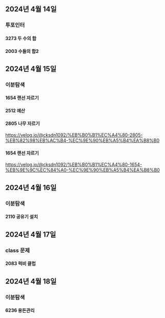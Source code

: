 
## 2024년 4월 14일
### 투포인터
#### 3273 두 수의 합
#### 2003 수들의 합2

## 2024년 4월 15일
### 이분탐색
#### 1654 랜선 자르기


#### 2512 예산
#### 2805 나무 자르기

https://velog.io/@cksdn1092/%EB%B0%B1%EC%A4%80-2805-%EB%82%98%EB%AC%B4-%EC%9E%90%EB%A5%B4%EA%B8%B0

#### 1654 랜선 자르기

https://velog.io/@cksdn1092/%EB%B0%B1%EC%A4%80-1654-%EB%9E%9C%EC%84%A0-%EC%9E%90%EB%A5%B4%EA%B8%B0

## 2024년 4월 16일
### 이분탐색
#### 2110 공유기 설치

## 2024년 4월 17일
### class 문제
#### 2083 럭비 클럽

## 2024년 4월 18일
### 이분탐색
#### 6236 용돈관리

